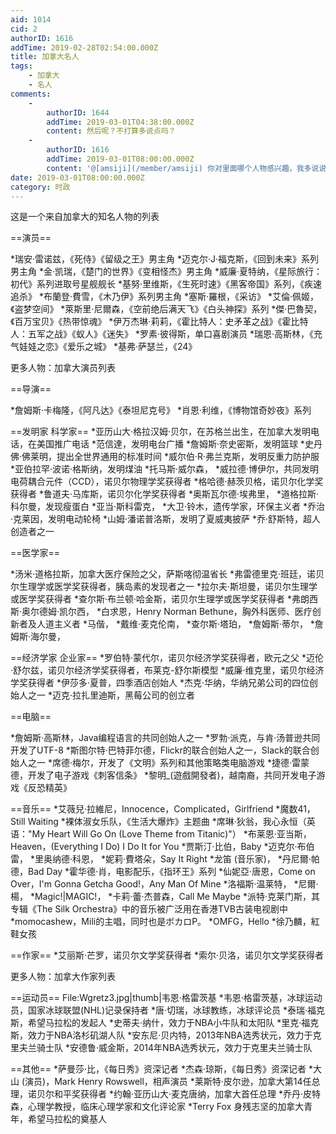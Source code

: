 ```yaml
---
aid: 1014
cid: 2
authorID: 1616
addTime: 2019-02-28T02:54:00.000Z
title: 加拿大名人
tags:
    - 加拿大
    - 名人
comments:
    -
        authorID: 1644
        addTime: 2019-03-01T04:38:00.000Z
        content: 然后呢？不打算多说点吗？
    -
        authorID: 1616
        addTime: 2019-03-01T08:00:00.000Z
        content: '@[amsiji](/member/amsiji) 你对里面哪个人物感兴趣，我多说说。'
date: 2019-03-01T08:00:00.000Z
category: 时政
---
```


这是一个来自加拿大的知名人物的列表

\==演员==

\*瑞安·雷诺兹，《死侍》《留级之王》男主角 \*迈克尔·J·福克斯，《回到未来》系列男主角 \*金·凯瑞，《楚门的世界》《变相怪杰》男主角 \*威廉·夏特纳，《星际旅行：初代》系列进取号星舰舰长 \*基努·里维斯，《生死时速》《黑客帝国》系列，《疾速追杀》 \*布蘭登·費雪，《木乃伊》系列男主角 \*塞斯·羅根，《采访》 \*艾倫·佩姬，《盗梦空间》 \*萊斯里·尼爾森，《空前绝后满天飞》《白头神探》系列 \*傑·巴魯契，《百万宝贝》《热带惊魂》 \*伊万杰琳·莉莉，《霍比特人：史矛革之战》《霍比特人：五军之战》《蚁人》《迷失》 \*罗素·彼得斯，单口喜剧演员 \*瑞恩·高斯林，《充气娃娃之恋》《爱乐之城》 \*基弗·萨瑟兰，《24》

更多人物：加拿大演员列表

\==导演==

\*詹姆斯·卡梅隆，《阿凡达》《泰坦尼克号》 \*肖恩·利维，《博物馆奇妙夜》系列

\==发明家 科学家== \*亚历山大·格拉汉姆·贝尔，在苏格兰出生，在加拿大发明电话，在美国推广电话 \*范信達，发明电台广播 \*詹姆斯·奈史密斯，发明篮球 \*史丹佛·佛莱明，提出全世界通用的标准时间 \*威尔伯·R·弗兰克斯，发明反重力防护服 \*亚伯拉罕·波诺·格斯纳，发明煤油 \*托马斯·威尔森， \*威拉德·博伊尔，共同发明电荷耦合元件（CCD），诺贝尔物理学奖获得者 \*格哈德·赫茨贝格，诺贝尔化学奖获得者 \*鲁道夫·马库斯，诺贝尔化学奖获得者 \*奥斯瓦尔德·埃弗里， \*道格拉斯·科尔曼，发现瘦蛋白 \*亚当·斯科雷克， \*大卫·铃木，遗传学家，环保主义者 \*乔治·克莱因，发明电动轮椅 \*山姆·潘诺普洛斯，发明了夏威夷披萨 \*乔·舒斯特，超人创造者之一

\==医学家==

\*汤米·道格拉斯，加拿大医疗保险之父，萨斯喀彻温省长 \*弗雷德里克·班廷，诺贝尔生理学或医学奖获得者，胰岛素的发现者之一 \*拉尔夫·斯坦曼，诺贝尔生理学或医学奖获得者 \*查尔斯·布兰顿·哈金斯，诺贝尔生理学或医学奖获得者 \*弗朗西斯·奥尔德姆·凯尔西， \*白求恩，Henry Norman Bethune，胸外科医师、医疗创新者及人道主义者 \*马偕， \*戴维·麦克伦南， \*查尔斯·塔珀， \*詹姆斯·蒂尔， \*詹姆斯·海尔曼，

\==经济学家 企业家== \*罗伯特·蒙代尔，诺贝尔经济学奖获得者，欧元之父 \*迈伦·舒尔兹，诺贝尔经济学奖获得者，布莱克-舒尔斯模型 \*威廉·维克里，诺贝尔经济学奖获得者 \*伊莎多·夏普，四季酒店创始人 \*杰克·华纳，华纳兄弟公司的四位创始人之一 \*迈克·拉扎里迪斯，黑莓公司的创立者

\==电脑==

\*詹姆斯·高斯林，Java编程语言的共同创始人之一 \*罗勃·派克，与肯·汤普逊共同开发了UTF-8 \*斯图尔特·巴特菲尔德，Flickr的联合创始人之一，Slack的联合创始人之一 \*席德·梅尔，开发了《文明》系列和其他策略类电脑游戏 \*捷德·雷蒙德，开发了电子游戏《刺客信条》 \*黎明\_(遊戲開發者)，越南裔，共同开发电子游戏《反恐精英》

\==音乐== \*艾薇兒·拉維尼，Innocence，Complicated，Girlfriend \*魔数41，Still Waiting \*裸体淑女乐队，《生活大爆炸》主题曲 \*席琳·狄翁，我心永恒（英语："My Heart Will Go On (Love Theme from Titanic)"） \*布莱恩·亚当斯，Heaven，(Everything I Do) I Do It for You \*贾斯汀·比伯，Baby \*迈克尔·布伯雷， \*里奥纳德·科恩， \*妮莉·費塔朵，Say It Right \*龙笛 (音乐家)， \*丹尼爾·帕德，Bad Day \*霍华德·肖，电影配乐，《指环王》系列 \*仙妮亞·唐恩，Come on Over，I'm Gonna Getcha Good!，Any Man Of Mine \*洛福斯·温莱特， \*尼爾·楊， \*Magic!|MAGIC!， \*卡莉·蕾·杰普森，Call Me Maybe \*派特·克莱门斯，其专辑《The Silk Orchestra》中的音乐被广泛用在香港TVB古装电视剧中 \*momocashew，Mili的主唱，同时也是ボカロP。 \*OMFG，Hello \*徐乃麟，紅鞋女孩

\==作家== \*艾丽斯·芒罗，诺贝尔文学奖获得者 \*索尔·贝洛，诺贝尔文学奖获得者

更多人物：加拿大作家列表

\==运动员== File:Wgretz3.jpg|thumb|韦恩·格雷茨基 \*韦恩·格雷茨基，冰球运动员，国家冰球联盟(NHL)记录保持者 \*唐·切瑞，冰球教练，冰球评论员 \*泰瑞·福克斯，希望马拉松的发起人 \*史蒂夫·纳什，效力于NBA小牛队和太阳队 \*里克·福克斯，效力于NBA洛杉矶湖人队 \*安东尼·贝内特，2013年NBA选秀状元，效力于克里夫兰骑士队 \*安德鲁·威金斯，2014年NBA选秀状元，效力于克里夫兰骑士队

\==其他== \*萨曼莎·比，《每日秀》资深记者 \*杰森·琼斯，《每日秀》资深记者 \*大山 (演员)，Mark Henry Rowswell，相声演员 \*莱斯特·皮尔逊，加拿大第14任总理，诺贝尔和平奖获得者 \*约翰·亚历山大·麦克唐纳，加拿大首任总理 \*乔丹·皮特森，心理学教授，临床心理学家和文化评论家 \*Terry Fox 身残志坚的加拿大青年，希望马拉松的奠基人
